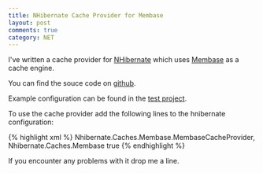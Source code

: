 ```yaml
---
title: NHibernate Cache Provider for Membase
layout: post
comments: true
category: NET
---
```

I've written a cache provider for [NHibernate][1] which uses [Membase][2] as a cache engine.

You can find the souce code on [github][3].

Example configuration can be found in the [test project][4].  
  
To use the cache provider add the following lines to the hnibernate configuration:

{% highlight xml %}
<property name='cache.provider_class'>Nhibernate.Caches.Membase.MembaseCacheProvider, Nhibernate.Caches.Membase</property>
<property name='cache.use_second_level_cache'>true</property></pre>
{% endhighlight %}

If you encounter any problems with it drop me a line.

 [1]: http://nhforge.org "NHibernate"
 [2]: http://membase.org "Membase"
 [3]: https://github.com/etishor/NHibernate.Caches.Membase "NHibernate.Caches.Membase"
 [4]: https://github.com/etishor/NHibernate.Caches.Membase/blob/master/NHibernate.Caches.Membase.Tests/App.config "App.config"